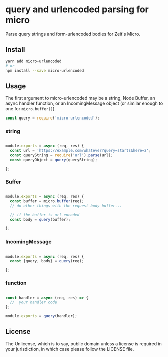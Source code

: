 # query and urlencoded parsing for micro

Parse query strings and form-urlencoded bodies for Zeit's Micro.

## Install

```sh
yarn add micro-urlencoded
# or
npm install --save micro-urlencoded
```

## Usage

The first argument to micro-urlencoded may be a string, Node Buffer, an async handler function, or an IncomingMessage object (or similar enough to one for `micro.buffer()`).

```js
const query = require('micro-urlencoded');
```

### string

```js

module.exports = async (req, res) {
  const url = 'https://example.com/whatever?query=starts&here=2';
  const queryString = require('url').parse(url);
  const queryObject = query(queryString);

};

```

### Buffer

```js

module.exports = async (req, res) {
  const buffer = micro.buffer(req);
  // do other things with the request body buffer...

  // if the buffer is url-encoded
  const body = query(buffer);

};

```

### IncomingMessage

```js

module.exports = async (req, res) {
  const {query, body} = query(req);

};

```


### function

```js

const handler = async (req, res) => {
  //  your handler code
};

module.exports = query(handler);

```


## License

The Unlicense, which is to say, public domain unless a license is required in your jurisdiction, in which case please follow the LICENSE file.
